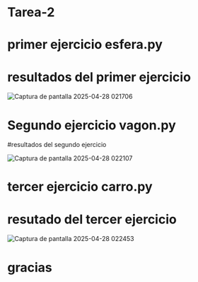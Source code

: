 # Tarea-2


# primer ejercicio esfera.py

# resultados del primer ejercicio

![Captura de pantalla 2025-04-28 021706](https://github.com/user-attachments/assets/edd0f3bb-9fd7-4451-a8a9-82d1aa4cf3ae)


# Segundo ejercicio vagon.py

#resultados del segundo ejercicio


![Captura de pantalla 2025-04-28 022107](https://github.com/user-attachments/assets/80ec249f-d939-4073-b26e-430fb328265a)


# tercer ejercicio carro.py

# resutado del tercer ejercicio

![Captura de pantalla 2025-04-28 022453](https://github.com/user-attachments/assets/1948a477-6030-4b23-9732-ba662c4c0b66)

# gracias
